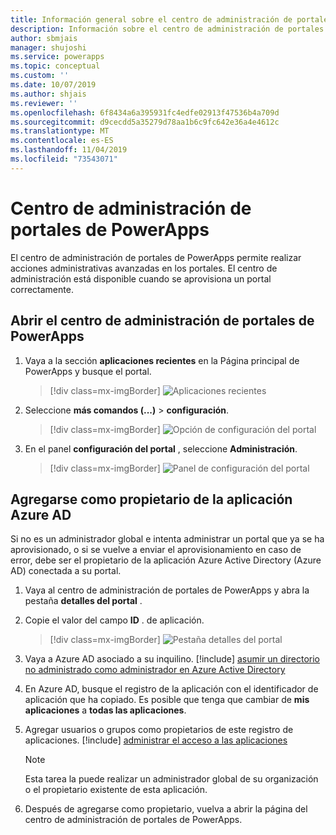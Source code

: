 ```yaml
---
title: Información general sobre el centro de administración de portales de PowerApps | MicrosoftDocs
description: Información sobre el centro de administración de portales de PowerApps.
author: sbmjais
manager: shujoshi
ms.service: powerapps
ms.topic: conceptual
ms.custom: ''
ms.date: 10/07/2019
ms.author: shjais
ms.reviewer: ''
ms.openlocfilehash: 6f8434a6a395931fc4edfe02913f47536b4a709d
ms.sourcegitcommit: d9cecdd5a35279d78aa1b6c9fc642e36a4e4612c
ms.translationtype: MT
ms.contentlocale: es-ES
ms.lasthandoff: 11/04/2019
ms.locfileid: "73543071"
---
```

# <a name="powerapps-portals-admin-center"></a>Centro de administración de portales de PowerApps

El centro de administración de portales de PowerApps permite realizar acciones administrativas avanzadas en los portales. El centro de administración está disponible cuando se aprovisiona un portal correctamente.

## <a name="open-powerapps-portals-admin-center"></a>Abrir el centro de administración de portales de PowerApps

1. Vaya a la sección **aplicaciones recientes** en la Página principal de PowerApps y busque el portal.

    > [!div class=mx-imgBorder]
    > ![Aplicaciones recientes](../media/recent-apps.png "Aplicaciones recientes")  

2. Seleccione **más comandos (...)**  > **configuración**.

    > [!div class=mx-imgBorder]
    > ![Opción de configuración del portal](../media/portal-settings-option.png "Opción de configuración del portal")

3. En el panel **configuración del portal** , seleccione **Administración**.

    > [!div class=mx-imgBorder]
    > ![Panel de configuración del portal](../media/portal-settings-admin.png "Panel de configuración del portal")

## <a name="add-yourself-as-an-owner-of-the-azure-ad-application"></a>Agregarse como propietario de la aplicación Azure AD

Si no es un administrador global e intenta administrar un portal que ya se ha aprovisionado, o si se vuelve a enviar el aprovisionamiento en caso de error, debe ser el propietario de la aplicación Azure Active Directory (Azure AD) conectada a su portal.

1. Vaya al centro de administración de portales de PowerApps y abra la pestaña **detalles del portal** .

2. Copie el valor del campo **ID** . de aplicación.

    > [!div class=mx-imgBorder]
    > ![Pestaña detalles del portal](../media/portal-details-admin.png "Pestaña detalles del portal")

3. Vaya a Azure AD asociado a su inquilino. [!include[](../../../includes/proc-more-information.md)] [asumir un directorio no administrado como administrador en Azure Active Directory](https://docs.microsoft.com/azure/active-directory/active-directory-manage-o365-subscription)

4. En Azure AD, busque el registro de la aplicación con el identificador de aplicación que ha copiado. Es posible que tenga que cambiar de **mis aplicaciones** a **todas las aplicaciones**.

5. Agregar usuarios o grupos como propietarios de este registro de aplicaciones. [!include[](../../../includes/proc-more-information.md)] [administrar el acceso a las aplicaciones](https://docs.microsoft.com/azure/active-directory/active-directory-managing-access-to-apps)

    > [!Note]
    > Esta tarea la puede realizar un administrador global de su organización o el propietario existente de esta aplicación.

6. Después de agregarse como propietario, vuelva a abrir la página del centro de administración de portales de PowerApps.